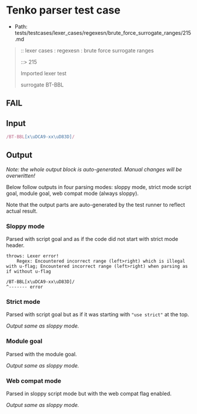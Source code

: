 # Tenko parser test case

- Path: tests/testcases/lexer_cases/regexesn/brute_force_surrogate_ranges/215.md

> :: lexer cases : regexesn : brute force surrogate ranges
>
> ::> 215
>
> Imported lexer test
>
> surrogate BT-BBL

## FAIL

## Input

`````js
/BT-BBL[x\uDCA9-xx\uD83D]/
`````

## Output

_Note: the whole output block is auto-generated. Manual changes will be overwritten!_

Below follow outputs in four parsing modes: sloppy mode, strict mode script goal, module goal, web compat mode (always sloppy).

Note that the output parts are auto-generated by the test runner to reflect actual result.

### Sloppy mode

Parsed with script goal and as if the code did not start with strict mode header.

`````
throws: Lexer error!
    Regex: Encountered incorrect range (left>right) which is illegal with u-flag; Encountered incorrect range (left>right) when parsing as if without u-flag

/BT-BBL[x\uDCA9-xx\uD83D]/
^------- error
`````

### Strict mode

Parsed with script goal but as if it was starting with `"use strict"` at the top.

_Output same as sloppy mode._

### Module goal

Parsed with the module goal.

_Output same as sloppy mode._

### Web compat mode

Parsed in sloppy script mode but with the web compat flag enabled.

_Output same as sloppy mode._
